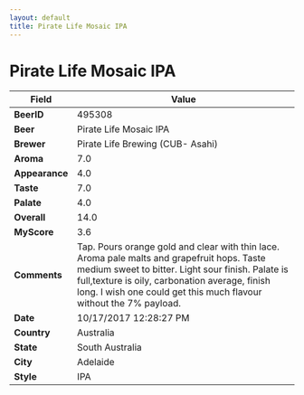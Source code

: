```yaml
---
layout: default
title: Pirate Life Mosaic IPA
---
```


# Pirate Life Mosaic IPA

| Field         | Value     |
|---------------|-----------|
| **BeerID** | 495308 |
| **Beer** | Pirate Life Mosaic IPA |
| **Brewer** | Pirate Life Brewing (CUB- Asahi) |
| **Aroma** | 7.0 |
| **Appearance** | 4.0 |
| **Taste** | 7.0 |
| **Palate** | 4.0 |
| **Overall** | 14.0 |
| **MyScore** | 3.6 |
| **Comments** | Tap. Pours orange gold and clear with thin lace. Aroma pale malts and grapefruit hops. Taste medium sweet to bitter. Light sour finish. Palate is full,texture is oily, carbonation average, finish long. I wish one could get this much flavour without the 7% payload. |
| **Date** | 10/17/2017 12:28:27 PM |
| **Country** | Australia |
| **State** | South Australia |
| **City** | Adelaide |
| **Style** | IPA |
